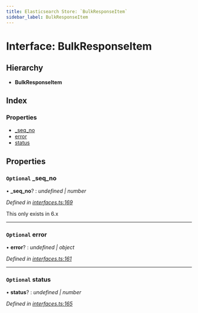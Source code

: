 ```yaml
---
title: Elasticsearch Store: `BulkResponseItem`
sidebar_label: BulkResponseItem
---
```


# Interface: BulkResponseItem

## Hierarchy

* **BulkResponseItem**

## Index

### Properties

* [_seq_no](bulkresponseitem.md#optional-_seq_no)
* [error](bulkresponseitem.md#optional-error)
* [status](bulkresponseitem.md#optional-status)

## Properties

### `Optional` _seq_no

• **_seq_no**? : *undefined | number*

*Defined in [interfaces.ts:169](https://github.com/terascope/teraslice/blob/d2d877b60/packages/elasticsearch-store/src/interfaces.ts#L169)*

This only exists in 6.x

___

### `Optional` error

• **error**? : *undefined | object*

*Defined in [interfaces.ts:161](https://github.com/terascope/teraslice/blob/d2d877b60/packages/elasticsearch-store/src/interfaces.ts#L161)*

___

### `Optional` status

• **status**? : *undefined | number*

*Defined in [interfaces.ts:165](https://github.com/terascope/teraslice/blob/d2d877b60/packages/elasticsearch-store/src/interfaces.ts#L165)*

